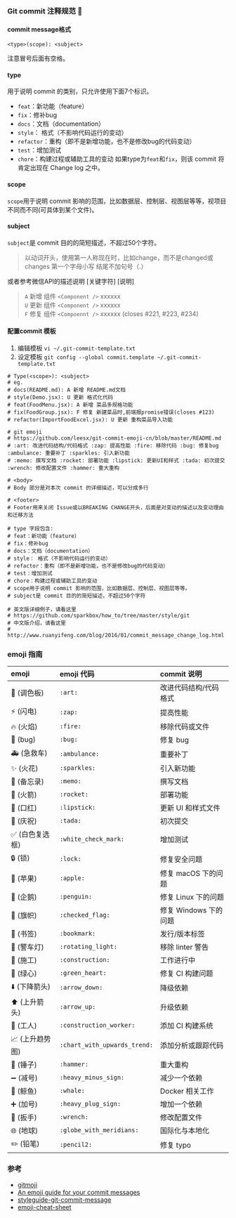 ### Git commit 注释规范 :100:

#### commit message格式
`<type>(scope): <subject>`

注意冒号后面有空格。

#### type
用于说明 commit 的类别，只允许使用下面7个标识。

- `feat`：新功能（feature）
- `fix`：修补bug
- `docs`：文档（documentation）
- `style`： 格式（不影响代码运行的变动）
- `refactor`：重构（即不是新增功能，也不是修改bug的代码变动）
- `test`：增加测试
- `chore`：构建过程或辅助工具的变动
如果type为`feat`和`fix`，则该 commit 将肯定出现在 Change log 之中。

#### scope

`scope`用于说明 commit 影响的范围，比如数据层、控制层、视图层等等，视项目不同而不同(可具体到某个文件)。

#### subject
`subject`是 commit 目的的简短描述，不超过50个字符。
> 以动词开头，使用第一人称现在时，比如change，而不是changed或changes
> 第一个字母小写
> 结尾不加句号（.）

[comment]: # (This is a comment, it will not be included)
[comment]: # ([关键字符] [说明])
或者参考微信API的描述说明
[关键字符] [说明]  

> `A` 新增 组件 `<Component />` xxxxxx  
> `U` 更新 组件 `<Component />` xxxxxx  
> `F` 修复 组件 `<Compoennt />` xxxxxx (closes #221, #223, #234)   

#### 配置commit 模板

1. 编辑模板 `vi ~/.git-commit-template.txt`
2. 设定模板 `git config --global commit.template ~/.git-commit-template.txt`

```
# Type(<scope>): <subject>
# eg.
# docs(README.md): A 新增 README.md文档
# style(Demo.jsx): U 更新 格式化代码
# feat(FoodMenu.jsx): A 新增 菜品多规格功能
# fix(FoodGroup.jsx): F 修复 新建菜品时,前端报promise错误(closes #123)
# refactor(ImportFoodExcel.jsx): U 更新 重构菜品导入功能

# git emoji 
# https://github.com/leesx/git-commit-emoji-cn/blob/master/README.md
# :art: 改进代码结构/代码格式 :zap: 提高性能 :fire: 移除代码 :bug: 修复bug :ambulance: 重要补丁 :sparkles: 引入新功能
# :memo: 撰写文档 :rocket: 部署功能 :lipstick: 更新UI和样式 :tada: 初次提交 :wrench: 修改配置文件 :hammer: 重大重构

# <body>
# Body 部分是对本次 commit 的详细描述，可以分成多行

# <footer>
# Footer用来关闭 Issue或以BREAKING CHANGE开头，后面是对变动的描述以及变动理由和迁移方法

# type 字段包含:
# feat：新功能（feature）
# fix：修补bug
# docs：文档（documentation）
# style： 格式（不影响代码运行的变动）
# refactor：重构（即不是新增功能，也不是修改bug的代码变动）
# test：增加测试
# chore：构建过程或辅助工具的变动
# scope用于说明 commit 影响的范围，比如数据层、控制层、视图层等等。
# subject是 commit 目的的简短描述，不超过50个字符

# 英文版详细例子，请看这里
# https://github.com/sparkbox/how_to/tree/master/style/git
# 中文版介绍，请看这里
# http://www.ruanyifeng.com/blog/2016/01/commit_message_change_log.html

```
### emoji 指南

emoji                                   | emoji 代码                   | commit 说明
:--------                               | :--------                    | :--------
:art: (调色板)                          | `:art:`                      | 改进代码结构/代码格式
:zap: (闪电)                            | `:zap:`                      | 提高性能
:fire: (火焰)                           | `:fire:`                     | 移除代码或文件
:bug: (bug)                             | `:bug:`                      | 修复 bug
:ambulance: (急救车)                    | `:ambulance:`                | 重要补丁
:sparkles: (火花)                       | `:sparkles:`                 | 引入新功能
:memo: (备忘录)                         | `:memo:`                     | 撰写文档
:rocket: (火箭)                         | `:rocket:`                   | 部署功能
:lipstick: (口红)                       | `:lipstick:`                 | 更新 UI 和样式文件
:tada: (庆祝)                           | `:tada:`                     | 初次提交
:white_check_mark: (白色复选框)         | `:white_check_mark:`         | 增加测试
:lock: (锁)                             | `:lock:`                     | 修复安全问题
:apple: (苹果)                          | `:apple:`                    | 修复 macOS 下的问题
:penguin: (企鹅)                        | `:penguin:`                  | 修复 Linux 下的问题
:checkered_flag: (旗帜)                 | `:checked_flag:`             | 修复 Windows 下的问题
:bookmark: (书签)                       | `:bookmark:`                 | 发行/版本标签
:rotating_light: (警车灯)               | `:rotating_light:`           | 移除 linter 警告
:construction: (施工)                   | `:construction:`               | 工作进行中
:green_heart: (绿心)                    | `:green_heart:`              | 修复 CI 构建问题
:arrow_down: (下降箭头)                 | `:arrow_down:`               | 降级依赖
:arrow_up: (上升箭头)                   | `:arrow_up:`                 | 升级依赖
:construction_worker: (工人)            | `:construction_worker:`      | 添加 CI 构建系统
:chart_with_upwards_trend: (上升趋势图) | `:chart_with_upwards_trend:` | 添加分析或跟踪代码
:hammer: (锤子)                         | `:hammer:`                   | 重大重构
:heavy_minus_sign: (减号)               | `:heavy_minus_sign:`         | 减少一个依赖
:whale: (鲸鱼)                          | `:whale:`                    | Docker 相关工作
:heavy_plus_sign: (加号)                | `:heavy_plug_sign:`          | 增加一个依赖
:wrench: (扳手)                         | `:wrench:`                   | 修改配置文件
:globe_with_meridians: (地球)           | `:globe_with_meridians:`     | 国际化与本地化
:pencil2: (铅笔)                        | `:pencil2:`                  | 修复 typo

### 参考

- [gitmoji](https://github.com/carloscuesta/gitmoji/)
- [An emoji guide for your commit messages](https://gitmoji.carloscuesta.me/)
- [styleguide-git-commit-message](https://github.com/slashsBin/styleguide-git-commit-message)
- [emoji-cheat-sheet](http://www.webpagefx.com/tools/emoji-cheat-sheet/)
